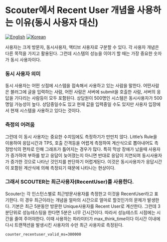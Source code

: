 # Scouter에서 Recent User 개념을 사용하는 이유(동시 사용자 대신)
[![English](https://img.shields.io/badge/language-English-orange.svg)](Why-Recent-User.md) [![Korean](https://img.shields.io/badge/language-Korean-blue.svg)](Why-Recent-User_kr.md)

사용자는 크게 방문자, 동시사용자, 액티브 사용자로 구분할 수 있다.  각 사용자 개념은 다른 목적을 가지고 활용된다. 
그런데 시스템의 성능을 이야기 할 때는 가장 중요한 숫자가 동시 사용자이다. 

### 동시 사용자 의미
동시 사용자는 어떤 싯점에 시스템을 접속해서 사용하고 있는 사람을 말한다.
어떤사람은 블러그에 글을 입력하는 사람, 어떤 사람은 서버에 submit을 호출한 사람, 서버의 응답을 기다리는 사람등이 모두 포함된다. 
상담원이 500명인 시스템은 동시사용자가 500명일 가능성이 높다. 
상담중일수도 있고 현재 값을 입력중일 수도 있지만 사용자 입장에서 현재 시스템을 사용하고 있다는 것이다. 

### 측정의 어려움
그런데 이 동시 사용자는 중요한 수치임에도 측정하기가 만만치 않다.
Little’s Rule을 이용하여 응답시간과 TPS, 호출 간격등을 어렵게 측정하여 계산식으로 뽑아내어도 측정방식의 편차로 인해 그래프가 틀어지는 경우가 많다. 
특히 막상 장애가 났을때  사용자가 증가하여 부하를 받고 응답이 늦어졌는지 아니면 반대로 응답이 지연되여 동시사용자가 증가한 것으로 나타난 것인지를 판단하기 어렵게된다. 
이것은 동시사용자가 응답시간이 포함된 계산식에 의해 측정되기 때문에 나타나는 현상이다. 

### 그래서 SCOUTER는 최근사용자(RecentUser)를 사용한다.
Scouter는 각 인스턴스별로 최근방문사용자를 측정한고 이것을 RecentUser라고 표기한다.
이 경우 최근이라는 개념을 얼마의 시간으로 얼마로 할것인가의 문제가 발생한다.
기본은 최근 5분동안 방문한 Unique사용자를 Recent User로 계산한다.
그런데 3분단위로 성능테스팅을 한다면 5분은 너무 긴시간이다. 따라서 성능테스트 시점에는 시간을 줄여 주어야한다.
이때 사용하는 파라미터가 max_think_time이다 이시간 이내에 다시 트랜잭션을 발생시킨 사용자의 수만 최근 사용자로 측정된다.
```properties
counter_recentuser_valid_ms=300000
```
